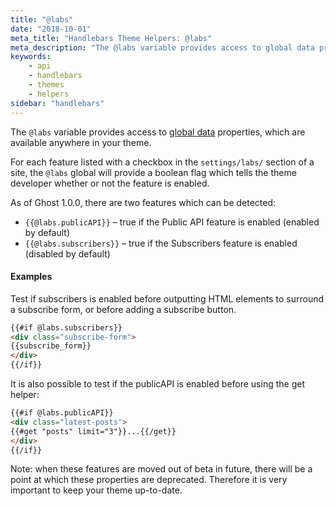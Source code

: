 ```yaml
---
title: "@labs"
date: "2018-10-01"
meta_title: "Handlebars Theme Helpers: @labs"
meta_description: "The @labs variable provides access to global data properties, which are available anywhere in your theme. Read more about Ghost themes! 👻"
keywords:
    - api
    - handlebars
    - themes
    - helpers
sidebar: "handlebars"
---
```


The `@labs` variable provides access to [global data](/docs/handlebars#section-global-data) properties, which are available anywhere in your theme.

For each feature listed with a checkbox in the `settings/labs/` section of a site, the `@labs` global will provide a boolean flag which tells the theme developer whether or not the feature is enabled.

As of Ghost 1.0.0, there are two features which can be detected:

- `{{@labs.publicAPI}}` – true if the Public API feature is enabled (enabled by default)
- `{{@labs.subscribers}}` – true if the Subscribers feature is enabled (disabled by default)

#### Examples

Test if subscribers is enabled before outputting HTML elements to surround a subscribe form, or before adding a subscribe button.

```html
{{#if @labs.subscribers}}
<div class="subscribe-form">
{{subscribe_form}}
</div>
{{/if}}
```

It is also possible to test if the publicAPI is enabled before using the get helper:

```html
{{#if @labs.publicAPI}}
<div class="latest-posts">
{{#get "posts" limit="3"}}...{{/get}}
</div>
{{/if}}
```

Note: when these features are moved out of beta in future, there will be a point at which these properties are deprecated. Therefore it is very important to keep your theme up-to-date.
